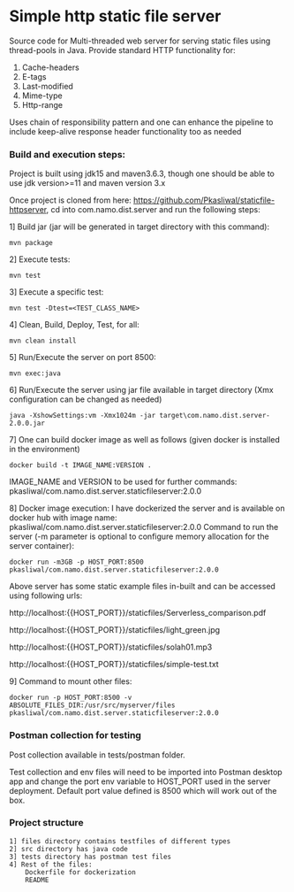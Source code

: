 # Simple http static file server

Source code for Multi-threaded web server for serving static files using thread-pools in Java.
Provide standard HTTP functionality for:
1. Cache-headers
2. E-tags
3. Last-modified
4. Mime-type
5. Http-range

Uses chain of responsibility pattern and one can enhance the pipeline to include keep-alive response header functionality
too as needed

### Build and execution steps:
	
Project is built using jdk15 and maven3.6.3, though one should be able to use jdk version>=11 and maven version 3.x

Once project is cloned from here: https://github.com/Pkasliwal/staticfile-httpserver, cd into com.namo.dist.server and run the following steps:

1] Build jar (jar will be generated in target directory with this command): 

	mvn package
2] Execute tests: 

	mvn test
3] Execute a specific test:
 
	mvn test -Dtest=<TEST_CLASS_NAME>
4] Clean, Build, Deploy, Test, for all: 

	mvn clean install
5] Run/Execute the server on port 8500: 

	mvn exec:java
6] Run/Execute the server using jar file available in target directory (Xmx configuration can be changed as needed)

	java -XshowSettings:vm -Xmx1024m -jar target\com.namo.dist.server-2.0.0.jar
7] 	One can build docker image as well as follows (given docker is installed in the environment)

	docker build -t IMAGE_NAME:VERSION .
IMAGE_NAME and VERSION to be used for further commands: pkasliwal/com.namo.dist.server.staticfileserver:2.0.0

8]	Docker image execution:
I have dockerized the server and is available on docker hub with image name: pkasliwal/com.namo.dist.server.staticfileserver:2.0.0
Command to run the server (-m parameter is optional to configure memory allocation for the server container):

	docker run -m3GB -p HOST_PORT:8500 pkasliwal/com.namo.dist.server.staticfileserver:2.0.0

Above server has some static example files in-built and can be accessed using following urls:

http://localhost:{{HOST_PORT}}/staticfiles/Serverless_comparison.pdf

http://localhost:{{HOST_PORT}}/staticfiles/light_green.jpg

http://localhost:{{HOST_PORT}}/staticfiles/solah01.mp3

http://localhost:{{HOST_PORT}}/staticfiles/simple-test.txt


9] Command to mount other files:

	docker run -p HOST_PORT:8500 -v ABSOLUTE_FILES_DIR:/usr/src/myserver/files pkasliwal/com.namo.dist.server.staticfileserver:2.0.0

### Postman collection for testing
Post collection available in tests/postman folder.

Test collection and env files will need to be imported into Postman desktop app and change the port env variable to HOST_PORT used in the server deployment.
Default port value defined is 8500 which will work out of the box.


### Project structure
	1] files directory contains testfiles of different types
	2] src directory has java code
	3] tests directory has postman test files
	4] Rest of the files: 
		Dockerfile for dockerization
		README